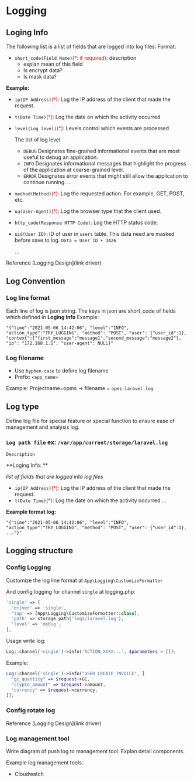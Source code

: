 # Logging

## Loging Info

The following list is a list of fields that are logged into log files:
Format:

- `short_code(Field Name)`<span style="color:red">(\*: if required)</span>: description
  - explan mean of this field
  - Is encrypt data?
  - Is mask data?

**Example:**

- `ip(IP Address)`<span style="color:red">(\*)</span>: Log the IP address of the client that made the request.
- `t(Date Time)`<span style="color:red">(\*)</span>: Log the date on which the activity occurred
- `level(Log level)`<span style="color:red">(\*)</span>: Levels control which events are processed

  The list of log level

  - `DEBUG` Designates fine-grained informational events that are most useful to debug an application.
  - `INFO` Designates informational messages that highlight the progress of the application at coarse-grained level.
  - `ERROR` Designates error events that might still allow the application to continue running.
    ...

- `medhod(Method)`<span style="color:red">(\*)</span>: Log the requested action. For example, GET, POST, etc.
- `ua(User-Agent)`<span style="color:red">(\*)</span>: Log the browser type that the client used.
- `http_code(Response HTTP Code)`: Log the HTTP status code.
- `uid(User ID)`: ID of user in `users` table. This data need are masked before save to log. `Data = User ID + 3426`

  ...

Reference [Logging Design](link driver)

## Log Convention

### Log line format

Each line of log is json string. The keys in json are short_code of fields which defined in **Loging Info**
Example:

```
"{"time":"2021-05-06 14:42:06", "level":"INFO", "action_type":"TRY_LOGGING", "method": "POST", "user": {"user_id":1}, "context":{"first_message":"message1","second_message":"message2"}, "ip": "172.168.1.1", "user-agent": NULL}"
```

### Log filename

- Use `hyphen-case` to define log filename
- Prefix: `<app_name>`

Example: Projectname=opms -> filename = `opms-laravel.log`

## Log type

Define log file for special feature or special function to ensure ease of management and analysis log.

### `Log path file` ex: `/var/app/current/storage/laravel.log`

`Description`

**Loging Info: **

_list of fields that are logged into log files_

- `ip(IP Address)`<span style="color:red">(\*)</span>: Log the IP address of the client that made the request.
- `t(Date Time)`<span style="color:red">(\*)</span>: Log the date on which the activity occurred
  ...

**Example format log:**

```
"{"time":"2021-05-06 14:42:06", "level":"INFO", "action_type":"TRY_LOGGING", "method": "POST", "user": {"user_id":1}, ..."}"
```

## Logging structure

### Config Logging

Customize the log line format at `App\Logging\CustomizeFormatter`

And config logging for channel `single` at logging.php:

```php
'single' => [
  'driver' => 'single',
  'tap' => [App\Logging\CustomizeFormatter::class],
  'path' => storage_path('logs/laravel.log'),
  'level' => 'debug',
],
```

Usage write log:

```php
Log::channel('single')->info('ACTION_XXXX...', $parameters = []);
```

Example:

```php
Log::channel('single')->info("USER_CREATE_INVOICE", [
  "gc_quantity" => $request->GC,
  "crypto_amount" => $request->amount,
  "currency" => $request->currency,
]);
```

### Config rotate log

Reference [Logging Design](link driver)

### Log management tool

Write diagram of push log to management tool. Explan detail components.

Example log management tools:

- Cloudwatch
